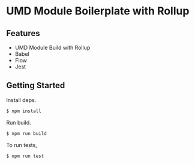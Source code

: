 # UMD Module Boilerplate with Rollup
## Features
- UMD Module Build with Rollup
- Babel
- Flow
- Jest

## Getting Started
Install deps.

```bash
$ npm install
```

Run build.

```bash
$ npm run build
```

To run tests,

```bash
$ npm run test
```